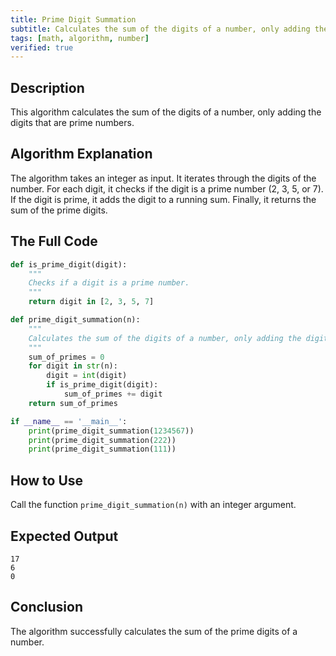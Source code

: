 ```yaml
---
title: Prime Digit Summation
subtitle: Calculates the sum of the digits of a number, only adding the digits that are prime numbers.
tags: [math, algorithm, number]
verified: true
---
```


## Description
This algorithm calculates the sum of the digits of a number, only adding the digits that are prime numbers.

## Algorithm Explanation
The algorithm takes an integer as input. It iterates through the digits of the number. For each digit, it checks if the digit is a prime number (2, 3, 5, or 7). If the digit is prime, it adds the digit to a running sum. Finally, it returns the sum of the prime digits.

## The Full Code
```python
def is_prime_digit(digit):
    """
    Checks if a digit is a prime number.
    """
    return digit in [2, 3, 5, 7]

def prime_digit_summation(n):
    """
    Calculates the sum of the digits of a number, only adding the digits that are prime numbers.
    """
    sum_of_primes = 0
    for digit in str(n):
        digit = int(digit)
        if is_prime_digit(digit):
            sum_of_primes += digit
    return sum_of_primes

if __name__ == '__main__':
    print(prime_digit_summation(1234567))
    print(prime_digit_summation(222))
    print(prime_digit_summation(111))
```

## How to Use
Call the function `prime_digit_summation(n)` with an integer argument.

## Expected Output
```
17
6
0
```

## Conclusion
The algorithm successfully calculates the sum of the prime digits of a number.
